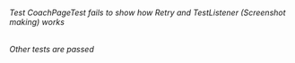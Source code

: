 ###### Test CoachPageTest fails to show how Retry and TestListener (Screenshot making) works
###### Other tests are passed
